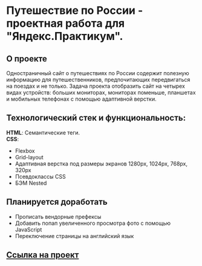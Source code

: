 # Путешествие по России - проектная работа для "Яндекс.Практикум".

## О проекте
Одностраничный сайт о путешествиях по России содержит полезную информацию для путешественников, предпочитающих передвигаться на поездах и не только. 
Задача проекта отобразить сайт на четырех видах устройств: больших мониторах, мониторах поменьше, планшетах и мобильных телефонах с помощью адаптивной верстки.

## Технологический стек и функциональность:
<b>HTML</b>: Семантические теги. <br>
<b>CSS</b>: <br>
<ul> 
<li>Flexbox</li>
<li>Grid-layout</li>
<li>Адаптивная верстка под размеры экранов 1280px, 1024px, 768px, 320px</li>
<li>Псевдоклассы CSS</li>
<li>БЭМ Nested</li>
</ul>

## Планируется доработать
<ul>
<li>Прописать вендорные префексы</li>
<li>Добавить попап увеличенного просмотра фото с помощью JavaScript</li>
<li>Переключение страницы на английский язык</li>
</ul>

## <a href="https://xmetelx.github.io/russian-travel/">Ссылка на проект</a>
